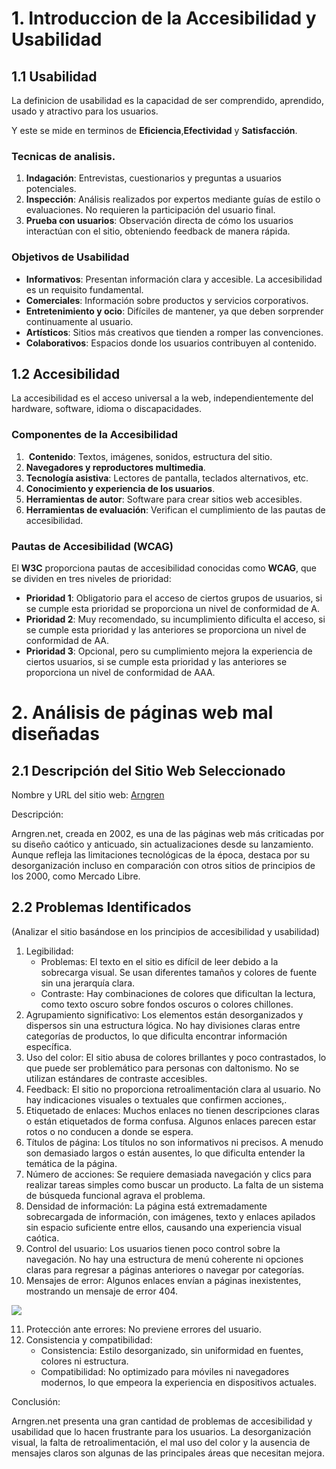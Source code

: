 # 1. Introduccion de la Accesibilidad y Usabilidad
## 1.1 Usabilidad
La definicion de usabilidad es la capacidad de ser comprendido, aprendido, usado y atractivo para los usuarios.

Y este se mide en terminos de **Eficiencia**,**Efectividad** y **Satisfacción**.
### Tecnicas de analisis.
1. **Indagación**: Entrevistas, cuestionarios y preguntas a usuarios potenciales.
2. **Inspección**: Análisis realizados por expertos mediante guías de estilo o evaluaciones. No requieren la participación del usuario final.
3. **Prueba con usuarios**: Observación directa de cómo los usuarios interactúan con el sitio, obteniendo feedback de manera rápida.
### Objetivos de Usabilidad
- **Informativos**: Presentan información clara y accesible. La accesibilidad es un requisito fundamental.
- **Comerciales**: Información sobre productos y servicios corporativos.
- **Entretenimiento y ocio**: Difíciles de mantener, ya que deben sorprender continuamente al usuario.
- **Artísticos**: Sitios más creativos que tienden a romper las convenciones.
- **Colaborativos**: Espacios donde los usuarios contribuyen al contenido.

## 1.2 Accesibilidad

La accesibilidad es el acceso universal a la web, independientemente del hardware, software, idioma o discapacidades.
### Componentes de la Accesibilidad

1.  **Contenido**: Textos, imágenes, sonidos, estructura del sitio.
2. **Navegadores y reproductores multimedia**.
3. **Tecnología asistiva**: Lectores de pantalla, teclados alternativos, etc.
4. **Conocimiento y experiencia de los usuarios**.
5. **Herramientas de autor**: Software para crear sitios web accesibles.
6. **Herramientas de evaluación**: Verifican el cumplimiento de las pautas de accesibilidad.
### Pautas de Accesibilidad (WCAG)

El **W3C** proporciona pautas de accesibilidad conocidas como **WCAG**, que se dividen en tres niveles de prioridad:

- **Prioridad 1**: Obligatorio para el acceso de ciertos grupos de usuarios, si se cumple esta prioridad se proporciona un nivel de conformidad de A.
- **Prioridad 2**: Muy recomendado, su incumplimiento dificulta el acceso, si se cumple esta prioridad y las anteriores se proporciona un nivel de conformidad de AA.
- **Prioridad 3**: Opcional, pero su cumplimiento mejora la experiencia de ciertos usuarios, si se cumple esta prioridad y las anteriores se proporciona un nivel de conformidad de AAA.

# 2. Análisis de páginas web mal diseñadas

## 2.1 Descripción del Sitio Web Seleccionado

Nombre y URL del sitio web: [Arngren](https://www.arngren.net/)

Descripción:

Arngren.net, creada en 2002, es una de las páginas web más criticadas por su diseño caótico y anticuado, sin actualizaciones desde su lanzamiento. Aunque refleja las limitaciones tecnológicas de la época, destaca por su desorganización incluso en comparación con otros sitios de principios de los 2000, como Mercado Libre.

  

## 2.2 Problemas Identificados

(Analizar el sitio basándose en los principios de accesibilidad y usabilidad)

1. Legibilidad:
	* Problemas: El texto en el sitio es difícil de leer debido a la sobrecarga visual. Se usan diferentes tamaños y colores de fuente sin una jerarquía clara.
	* Contraste: Hay combinaciones de colores que dificultan la lectura, como texto oscuro sobre fondos oscuros o colores chillones.
2. Agrupamiento significativo: Los elementos están desorganizados y dispersos sin una estructura lógica. No hay divisiones claras entre categorías de productos, lo que dificulta encontrar información específica.
3. Uso del color: El sitio abusa de colores brillantes y poco contrastados, lo que puede ser problemático para personas con daltonismo. No se utilizan estándares de contraste accesibles.
4. Feedback: El sitio no proporciona retroalimentación clara al usuario. No hay indicaciones visuales o textuales que confirmen acciones,.
5. Etiquetado de enlaces: Muchos enlaces no tienen descripciones claras o están etiquetados de forma confusa. Algunos enlaces parecen estar rotos o no conducen a donde se espera.
6. Títulos de página: Los títulos no son informativos ni precisos. A menudo son demasiado largos o están ausentes, lo que dificulta entender la temática de la página.
7. Número de acciones: Se requiere demasiada navegación y clics para realizar tareas simples como buscar un producto. La falta de un sistema de búsqueda funcional agrava el problema.
8. Densidad de información: La página está extremadamente sobrecargada de información, con imágenes, texto y enlaces apilados sin espacio suficiente entre ellos, causando una experiencia visual caótica.
9. Control del usuario: Los usuarios tienen poco control sobre la navegación. No hay una estructura de menú coherente ni opciones claras para regresar a páginas anteriores o navegar por categorías.
10. Mensajes de error: Algunos enlaces envían a páginas inexistentes, mostrando un mensaje de error 404.

![](https://lh7-rt.googleusercontent.com/docsz/AD_4nXc6QC_UF4LmiJXmarTtQr90JVhmVdEJpnuLdcZuuYpDluAvxK1yjWPLSUZFqvg8k00AbC_vcmBkBNh4mMDdvj8S30KtH59G_omj-hcY_raOxSJg5J8Bh2Cb2W-EBIaTUqQNBpGVcQ?key=XQg_pU2X8KhefZ5AGBFj8M72)

11. Protección ante errores: No previene errores del usuario. 
12. Consistencia y compatibilidad:
	* Consistencia: Estilo desorganizado, sin uniformidad en fuentes, colores ni estructura.
	* Compatibilidad: No optimizado para móviles ni navegadores modernos, lo que empeora la experiencia en dispositivos actuales.

Conclusión:

Arngren.net presenta una gran cantidad de problemas de accesibilidad y usabilidad que lo hacen frustrante para los usuarios. La desorganización visual, la falta de retroalimentación, el mal uso del color y la ausencia de mensajes claros son algunas de las principales áreas que necesitan mejora.
